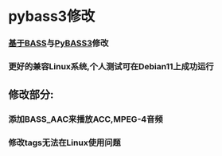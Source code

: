 # pybass3修改
### [基于BASS](http://un4seen.com)与[PyBASS3](https://github.com/devdave/pybass3)修改
### 更好的兼容Linux系统,个人测试可在Debian11上成功运行
## 修改部分:
### 添加BASS_AAC来播放ACC,MPEG-4音频
### 修改tags无法在Linux使用问题
